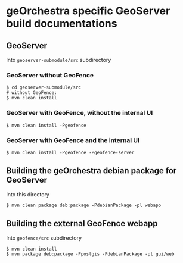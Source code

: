 # geOrchestra specific GeoServer build documentations

## GeoServer

Into `geoserver-submodule/src` subdirectory

### GeoServer without GeoFence

```
$ cd geoserver-submodule/src
# without GeoFence:
$ mvn clean install
```

### GeoServer with GeoFence, without the internal UI

```
$ mvn clean install -Pgeofence
```

### GeoServer with GeoFence and the internal UI

```
$ mvn clean install -Pgeofence -Pgeofence-server

```

## Building the geOrchestra debian package for GeoServer

Into this directory

```
$ mvn clean package deb:package -PdebianPackage -pl webapp
```


## Building the external GeoFence webapp

Into `geofence/src` subdirectory

```
$ mvn clean install
$ mvn package deb:package -Ppostgis -PdebianPackage -pl gui/web
```




